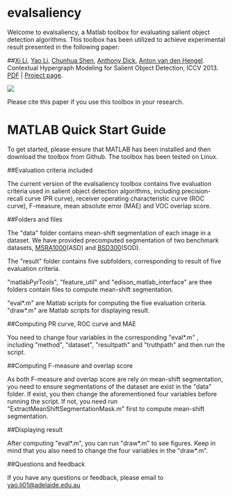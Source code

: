 evalsaliency
============

Welcome to evalsaliency, a Matlab toolbox for evaluating salient object detection algorithms. 
This toolbox has been utilized to achieve experimental result presented in the following paper: 

##[Xi Li](http://cs.adelaide.edu.au/~xi/Xi_Li.html), [Yao Li](cs.adelaide.edu.au/~yaoli/), [Chunhua Shen](http://cs.adelaide.edu.au/~chhshen/), [Anthony Dick](http://cs.adelaide.edu.au/~ard/), [Anton van den Hengel](http://cs.adelaide.edu.au/~hengel/). Contextual Hypergraph Modeling for Salient Object Detection, ICCV 2013. [PDF](http://cs.adelaide.edu.au/~yaoli/wp-content/projects/HypergraphSaliency/Paper/iccv13_saliency.pdf) | [Project page](http://cs.adelaide.edu.au/~yaoli/?page_id=149). 

![](http://cs.adelaide.edu.au/~yaoli/wp-content/projects/HypergraphSaliency/illustrative/global_saliency.png)

Please cite this paper if you use this toolbox in your research. 

MATLAB Quick Start Guide
=====================
To get started, please ensure that MATLAB has been installed and then download the toolbox from Github. The toolbox has been tested on Linux. 

##Evaluation criteria included

The current version of the evalsaliency toolbox contains five evaluation criteria used in salient object detection algorithms, including precision-recall curve (PR curve), receiver operating characteristic curve (ROC curve), F-measure, mean absolute error (MAE) and VOC overlap score. 

##Folders and files

The "data" folder contains mean-shift segmentation of each image in a dataset. We have provided precomputed segmentation of two benchmark datasets, [MSRA1000](http://ivrgwww.epfl.ch/supplementary_material/RK_CVPR09/index.html)(ASD) and [BSD300](http://elderlab.yorku.ca/SOD/)(SOD).    
 
The "result" folder contains five subfolders, corresponding to result of five evaluation criteria.

"matlabPyrTools", "feature_util" and "edison_matlab_interface" are thee folders contain files to compute mean-shift segmentation. 

"eval*.m" are Matlab scripts for computing the five evaluation criteria. 
"draw*.m" are Matlab scripts for displaying result. 

##Computing PR curve, ROC curve and MAE

You need to change four variables in the corresponding "eval*.m" , including "method", "dataset", "resultpath" and "truthpath" and then run the script. 

##Computing F-measure and overlap score

As both F-measure and overlap score are rely on mean-shift segmentation, you need to ensure segmentations of the dataset are exist in the "data" folder. If exist, you then change the aforementioned four variables before running the script. If not, you need run "ExtractMeanShiftSegmentationMask.m" first to compute mean-shift segmentation. 

##Displaying result

After computing "eval*.m", you can run "draw*.m" to see figures. Keep in mind that you also need to change the four variables in the "draw*.m".

##Questions and feedback

If you have any questions or feedback, please email to yao.li01@adelaide.edu.au

 





